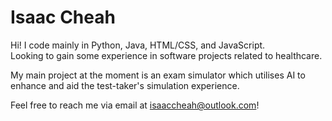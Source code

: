 # Isaac Cheah
Hi! I code mainly in Python, Java, HTML/CSS, and JavaScript.<br>
Looking to gain some experience in software projects related to healthcare.<br>

My main project at the moment is an exam simulator which utilises AI to enhance and aid the test-taker's simulation experience.<br>

Feel free to reach me via email at <isaaccheah@outlook.com>!
